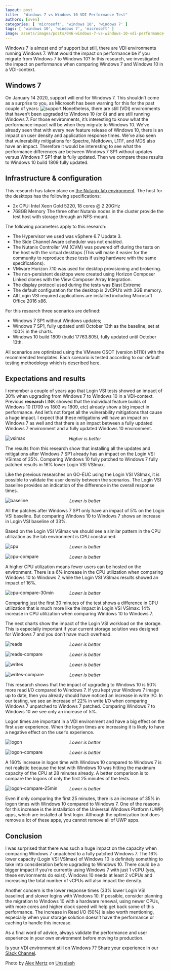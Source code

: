 ```yaml
---
layout: post
title:  "Windows 7 vs Windows 10 VDI Performance Test"
authors: [sven]
categories: [ 'microsoft', 'windows 10', 'windows 7' ]
tags: [ 'windows 10', 'windows 7', 'microsoft' ]
image: assets/images/posts/046-windows-7-vs-windows-10-vdi-performance-test/046-win7-vs-win10-feature-image.png
---
```

Windows 7 is almost end of support but still, there are VDI environments running Windows 7. What would the impact on performance be if you migrate from Windows 7 to Windows 10? In this research, we investigated the impact on performance when comparing Windows 7 and Windows 10 in a VDI-context.

## Windows 7
On January 14 2020, support will end for Windows 7. This shouldn’t come as a surprise to you, as Microsoft has been warning for this for the past couple of years:
![support]({{site.baseurl}}/assets/images/posts/046-windows-7-vs-windows-10-vdi-performance-test/046-win7-vs-win10-end-of-support.jpg)
Nonetheless, there are still (VDI) environments that haven’t been upgraded to Windows 10 (or 8) and are still running Windows 7. For those environments, it’s interesting to know what the performance impact will be when they migrate to Windows 10. We’ve already seen that with every new feature release of Windows 10, there is an impact on user density and application response times. We’ve also seen that vulnerability mitigations for Spectre, Meltdown, L1TF, and MDS also have an impact. Therefore it would be interesting to see what the performance differences are between Windows 7 SP1 without updates versus Windows 7 SP1 that is fully updated. Then we compare these results to Windows 10 build 1809 fully updated.

## Infrastructure & configuration
This research has taken place on [the Nutanix lab environment]({{site.baseurl}}/nutanix-lab-architecture-and-hardware-setup-overview-2019). The host for the desktops has the following specifications:

  * 2x CPU: Intel Xeon Gold 5220, 18 cores @ 2.20GHz
  * 768GB Memory
The three other Nutanix nodes in the cluster provide the test host with storage through an NFS-mount.

The following parameters apply to this research:

  * The Hypervisor we used was vSphere 6.7 Update 3.
  * The Side Channel Aware scheduler was not enabled.
  * The Nutanix Controller VM (CVM) was powered off during the tests on the host with the virtual desktops (This will make it easier for the community to reproduce these tests if using hardware with the same specifications).
  * VMware Horizon 7.10 was used for desktop provisioning and brokering.
  * The non-persistent desktops were created using Horizon Composer Linked clones with the View Composer Array Integration.
  * The display protocol used during the tests was Blast Extreme
  * The default configuration for the desktop is 2vCPU’s with 3GB memory.
  * All Login VSI required applications are installed including Microsoft Office 2016 x86.

For this research three scenarios are defined:

  * Windows 7 SP1 without Windows updates;
  * Windows 7 SP1, fully updated until October 13th as the baseline, set at 100% in the charts.
  * Windows 10 build 1809 (build 17763.805), fully updated until October 13th.

All scenarios are optimized using the VMware OSOT (version b1110) with the recommended templates. Each scenario is tested according to our default testing methodology which is described [here]({{stite.baseurl}}/insight-in-the-testing-methodology).

## Expectations and results
I remember a couple of years ago that Login VSI tests showed an impact of 30% when upgrading from Windows 7 to Windows 10 in a VDI-context. Previous **research** LINK showed that the individual feature builds of Windows 10 (1709 vs 1803 vs 1809, etc) already show a big impact in performance. And let’s not forget all the vulnerability mitigations that cause a huge impact. I expect that these mitigations will have an impact on Windows 7 as well and that there is an impact between a fully updated Windows 7 environment and a fully updated Windows 10 environment.

![vsimax]({{site.baseurl}}/assets/images/posts/046-windows-7-vs-windows-10-vdi-performance-test/046-win7-vs-win10-vsimax.png)
<p align="center" style="margin-top: -30px;" >
  <i>Higher is better</i>
</p>

The results from this research show that installing all the updates and mitigations after Windows 7 SP1 already has an impact on the Login VSI VSImax of 35%. Comparing Windows 10 fully patched to Windows 7 fully patched results in 16% lower Login VSI VSImax.

Like the previous researches on GO-EUC using the Login VSI VSImax, it is possible to validate the user density between the scenarios. The Login VSI baseline provides an indication of the difference in the overall response times.

![baseline]({{site.baseurl}}/assets/images/posts/046-windows-7-vs-windows-10-vdi-performance-test/046-win7-vs-win10-baseline.png)
<p align="center" style="margin-top: -30px;" >
  <i>Lower is better</i>
</p>

All the patches after Windows 7 SP1 only have an impact of 5% on the Login VSI baseline. But comparing Windows 10 to Windows 7 shows an increase in Login VSI baseline of 33%.

Based on the Login VSI VSImax we should see a similar pattern in the CPU utilization as the lab environment is CPU constrained.

![cpu]({{site.baseurl}}/assets/images/posts/046-windows-7-vs-windows-10-vdi-performance-test/046-win7-vs-win10-host-cpu-util.png)
<p align="center" style="margin-top: -30px;" >
  <i>Lower is better</i>
</p>

![cpu-compare]({{site.baseurl}}/assets/images/posts/046-windows-7-vs-windows-10-vdi-performance-test/046-win7-vs-win10-host-cpu-util-compare.png)
<p align="center" style="margin-top: -30px;" >
  <i>Lower is better</i>
</p>

A higher CPU utilization means fewer users can be hosted on the environment. There is a 6% increase in the CPU utilization when comparing Windows 10 to Windows 7, while the Login VSI VSImax results showed an impact of 16%.

![cpu-compare-30min]({{site.baseurl}}/assets/images/posts/046-windows-7-vs-windows-10-vdi-performance-test/046-win7-vs-win10-host-cpu-util-compare-30min.png)
<p align="center" style="margin-top: -30px;" >
  <i>Lower is better</i>
</p>

Comparing just the first 30 minutes of the test shows a difference in CPU utilization that is much more like the impact in Login VSI VSImax: 14% increase in CPU utilization when comparing Windows 10 to Windows 7.

The next charts show the impact of the Login VSI workload on the storage. This is especially important if your current storage solution was designed for Windows 7 and you don’t have much overhead.

![reads]({{site.baseurl}}/assets/images/posts/046-windows-7-vs-windows-10-vdi-performance-test/046-win7-vs-win10-host-reads.png)
<p align="center" style="margin-top: -30px;" >
  <i>Lower is better</i>
</p>

![reads-compare]({{site.baseurl}}/assets/images/posts/046-windows-7-vs-windows-10-vdi-performance-test/046-win7-vs-win10-host-reads-compare.png)
<p align="center" style="margin-top: -30px;" >
  <i>Lower is better</i>
</p>

![writes]({{site.baseurl}}/assets/images/posts/046-windows-7-vs-windows-10-vdi-performance-test/046-win7-vs-win10-host-writes.png)
<p align="center" style="margin-top: -30px;" >
  <i>Lower is better</i>
</p>

![writes-compare]({{site.baseurl}}/assets/images/posts/046-windows-7-vs-windows-10-vdi-performance-test/046-win7-vs-win10-host-writes-compare.png)
<p align="center" style="margin-top: -30px;" >
  <i>Lower is better</i>
</p>

This research shows that the impact of upgrading to Windows 10 is 50% more read I/O compared to Windows 7. If you kept your Windows 7 image up to date, then you already should have noticed an increase in write I/O. In our testing, we see an increase of 22% in write I/O when comparing Windows 7 unpatched to Windows 7 patched. Comparing Windows 7 to Windows 10 we see only an increase of 5%.

Logon times are important in a VDI environment and have a big effect on the first user experience. When the logon times are increasing it is likely to have a negative effect on the user’s experience.

![logon]({{site.baseurl}}/assets/images/posts/046-windows-7-vs-windows-10-vdi-performance-test/046-win7-vs-win10-logon.png)
<p align="center" style="margin-top: -30px;" >
  <i>Lower is better</i>
</p>

![logon-compare]({{site.baseurl}}/assets/images/posts/046-windows-7-vs-windows-10-vdi-performance-test/046-win7-vs-win10-logon-compare.png)
<p align="center" style="margin-top: -30px;" >
  <i>Lower is better</i>
</p>

A 160% increase in logon time with Windows 10 compared to Windows 7 is not realistic because the test with Windows 10 was hitting the maximum capacity of the CPU at 28 minutes already. A better comparison is to compare the logons of only the first 25 minutes of the tests.

![logon-compare-25min]({{site.baseurl}}/assets/images/posts/046-windows-7-vs-windows-10-vdi-performance-test/046-win7-vs-win10-logon-compare-25min.png)
<p align="center" style="margin-top: -30px;" >
  <i>Lower is better</i>
</p>

Even if only comparing the first 25 minutes, there is an increase of 35% in logon times with Windows 10 compared to Windows 7. One of the reasons for this increase is the installation of the Universal Windows Platform (UWP) apps, which are installed at first login. Although the optimization tool does remove a lot of these apps, you cannot remove all of UWP apps.

## Conclusion
I was surprised that there was such a huge impact on the capacity when comparing Windows 7 unpatched to a fully patched Windows 7. The 16% lower capacity (Login VSI VSImax) of Windows 10 is definitely something to take into consideration before upgrading to Windows 10. There could be a bigger impact if you’re currently using Windows 7 with just 1 vCPU (yes, these environments do exist). Windows 10 needs at least 2 vCPUs and increasing the total number of vCPUs will also impact the density.

Another concern is the lower response times (33% lower Login VSI baseline) and slower logins with Windows 10. If possible, consider planning the migration to Windows 10 with a hardware renewal, using newer CPUs, with more cores and higher clock speed will help get back some of this performance. The increase in Read I/O (50%) is also worth mentioning, especially when your storage solution doesn’t have the performance or caching to handle this increase.

As a final word of advice, always validate the performance and user experience in your own environment before moving to production.

Is your VDI environment still on Windows 7? Share your experience in our [Slack Channel](https://{{site.title}}.slack.com).

Photo by [Alex Mertz](https://unsplash.com/@alexmertz?utm_source=unsplash&utm_medium=referral&utm_content=creditCopyText) on [Unsplash](https://unsplash.com/s/photos/seattle?utm_source=unsplash&utm_medium=referral&utm_content=creditCopyText)